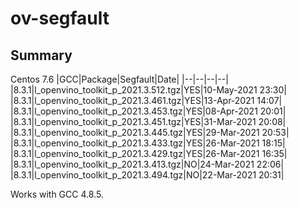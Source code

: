 # ov-segfault
## Summary
Centos 7.6
|GCC|Package|Segfault|Date|
|--|--|--|--|
|8.3.1|l_openvino_toolkit_p_2021.3.512.tgz|YES|10-May-2021 23:30|
|8.3.1|l_openvino_toolkit_p_2021.3.461.tgz|YES|13-Apr-2021 14:07|
|8.3.1|l_openvino_toolkit_p_2021.3.453.tgz|YES|08-Apr-2021 20:01|
|8.3.1|l_openvino_toolkit_p_2021.3.451.tgz|YES|31-Mar-2021 20:08|
|8.3.1|l_openvino_toolkit_p_2021.3.445.tgz|YES|29-Mar-2021 20:53|
|8.3.1|l_openvino_toolkit_p_2021.3.433.tgz|YES|26-Mar-2021 18:15|
|8.3.1|l_openvino_toolkit_p_2021.3.429.tgz|YES|26-Mar-2021 16:35|
|8.3.1|l_openvino_toolkit_p_2021.3.413.tgz|NO|24-Mar-2021 22:06|
|8.3.1|l_openvino_toolkit_p_2021.3.494.tgz|NO|22-Mar-2021 20:31|

Works with GCC 4.8.5.
